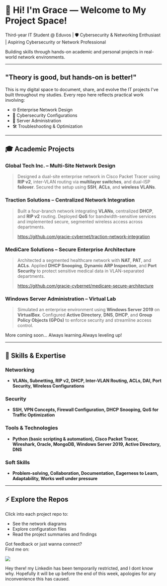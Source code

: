 # 👋 Hi! I'm Grace — Welcome to My Project Space!

Third-year IT Student @ Eduvos | 🛡️ Cybersecurity & Networking Enthusiast | Aspiring Cybersecurity or Network Professional

Building skills through hands-on academic and personal projects in real-world network environments.

---

##  "Theory is good, but hands-on is better!"

This is my digital space to document, share, and evolve the IT projects I've built throughout my studies. Every repo here reflects practical work involving:

- 🌐 Enterprise Network Design
- 🔐 Cybersecurity Configurations
- 🧩 Server Administration
- 🛠️ Troubleshooting & Optimization

---

## 🎓 Academic Projects

### Global Tech Inc. – Multi-Site Network Design
> Designed a dual-site enterprise network in Cisco Packet Tracer using **RIP v2**, inter-VLAN routing via **multilayer switches**, and dual-ISP **failover**. Secured the setup using **SSH**, **ACLs**, and **wireless VLANs**.
>


### Traction Solutions – Centralized Network Integration
> Built a four-branch network integrating **VLANs**, centralized **DHCP**, and **RIP v2** routing. Deployed **QoS** for bandwidth-sensitive services and implemented secure, segmented wireless access across departments.
>
> https://github.com/gracie-cybernet/traction-network-integration

### MediCare Solutions – Secure Enterprise Architecture
> Architected a segmented healthcare network with **NAT**, **PAT**, and **ACLs**. Applied **DHCP Snooping**, **Dynamic ARP Inspection**, and **Port Security** to protect sensitive medical data in VLAN-separated departments.
>
> https://github.com/gracie-cybernet/medicare-secure-architecture

### Windows Server Administration – Virtual Lab
> Simulated an enterprise environment using **Windows Server 2019** on **VirtualBox**. Configured **Active Directory**, **DNS**, **DHCP**, and **Group Policy Objects (GPOs)** to enforce security and streamline access control.
>



More coming soon... Always learning.Always leveling up!

---

## 🔧 Skills & Expertise

### Networking
- **VLANs, Subnetting, RIP v2, DHCP, Inter-VLAN Routing, ACLs, DAI, Port Security, Wireless Configurations**

### Security
- **SSH, VPN Concepts, Firewall Configuration, DHCP Snooping, QoS for Traffic Optimization**

### Tools & Technologies
- **Python (basic scripting & automation), Cisco Packet Tracer, Wireshark, Oracle, MongoDB, Windows Server 2019, Active Directory, DNS**

### Soft Skills
- **Problem-solving, Collaboration, Documentation, Eagerness to Learn, Adaptability, Works well under pressure**


---

## ⚡ Explore the Repos

Click into each project repo to:
- See the network diagrams
- Explore configuration files
- Read the project summaries and findings



Got feedback or just wanna connect?  
Find me on: 



<a href="https://linkedin.com/in/grace-ehiem-558b3731a"><img src="https://img.shields.io/badge/-LinkedIn-0072b1?&style=for-the-badge&logo=linkedin&logoColor=white" /></a>

Hey there! my Linkedin has been temporarily restricted, and I dont know why. Hopefully it will be up before the end of this week, apologies for any inconvenience this has caused.
 
